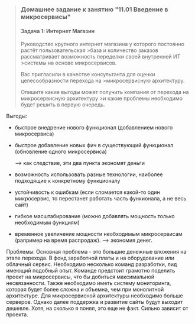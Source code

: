 >### Домашнее задание к занятию "11.01 Введение в микросервисы"
>
>#### Задача 1: Интернет Магазин
>
>Руководство крупного интернет магазина у которого постоянно растёт пользовательская >база и количество заказов рассматривает возможность переделки своей внутренней ИТ >системы на основе микросервисов. 
>
>Вас пригласили в качестве консультанта для оценки целесообразности перехода на >микросервисную архитектуру. 
>
>Опишите какие выгоды может получить компания от перехода на микросервисную архитектуру >и какие проблемы необходимо будет решить в первую очередь.

Выгоды:
- быстрое внедрение нового функционал (добавлением нового микросервиса)
- быстрое добавление новых фич в существующий функционал (обновление одного микросервиса)
            
    --> как следствие, эти два пункта экономят деньги
- возможность использовать разные технологии, наиболее подходящие к конкретному функционалу
- устойчивость к ошибкам (если сломается какой-то один микросервис, то перестанет работать часть функионала, а не весь сайт)
- гибкое масштабирование (можно добавлять мощность только необходимым функциям)
- временное увеличение мощности необходимым микросервисам (рапример на время распродаж). --> экономия денег.

Проблемы:
Основная проблема - это большие денежные вложения на этапе перехода. В фонд заработной платы и на оборудование или облачный сервис. Необходимо несколько команд разработки, лид имеющий подобный опыт. Команде предстоит грамотно поделить проект на микросервисы, что бы добиться максимальной несвязанности. Также необходимо иметь систему мониторинга, которая будет более сложна и объемна, чем при монолитной архитектуре. Для микросервисной архитектуры необходимо больше серверов. Однако далее поддержка и развитие сайты будут выходит дешевле. Хотя, на сколько я понял, это еще не факт. Сильно зависит от проекта. 
